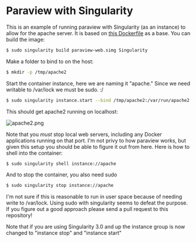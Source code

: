 # Paraview with Singularity

This is an example of running paraview with Singularity (as an instance) to
allow for the apache server. It is based on [this Dockerfile](https://github.com/Kitware/paraviewweb/blob/master/tools/docker/demo/Dockerfile)
as a base. You can build the image:

```bash
$ sudo singularity build paraview-web.simg Singularity
```

Make a folder to bind to on the host:

```bash
$ mkdir -p /tmp/apache2
```

Start the container instance, here we are naming it "apache." Since we need writable
to /var/lock we must be sudo. :/

```bash
$ sudo singularity instance.start --bind /tmp/apache2:/var/run/apache2 paraview-web.simg apache
```

This should get apache2 running on localhost:

![apache2.png](apache2.png)

Note that you *must* stop local web servers, including any Docker applications
running on that port. I'm not privy to how paraview works, but given this setup
you should be able to figure it out from here. Here is how to shell into the
container:

```bash
$ sudo singularity shell instance://apache
```

And to stop the container, you also need sudo

```bash
$ sudo singularity stop instance://apache
```

I'm not sure if this is reasonable to run in user space because of needing write
to /var/lock. Using sudo with singularity seems to defeat the purpose. If you
figure out a good approach please send a pull request to this repository!

Note that if you are using Singularity 3.0 and up the instance group is now changed 
to "instance stop" and "instance start"
